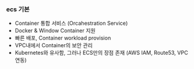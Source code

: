 ### ecs 기본

- Container 통합 서비스 (Orcahestration Service)
- Docker & Window Container 지원
- 빠른 배포, Container workload provision
- VPC내에서 Container의 보안 관리
- Kubernetes와 유사함, 그러나 ECS만의 장점 존재 (AWS IAM, Route53, VPC 연동)
